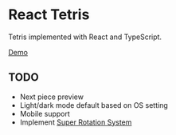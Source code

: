 # React Tetris

Tetris implemented with React and TypeScript.

[Demo](https://jstotz.github.io/react-tetris)

## TODO

* Next piece preview
* Light/dark mode default based on OS setting
* Mobile support
* Implement [Super Rotation System](https://tetris.wiki/Super_Rotation_System)
